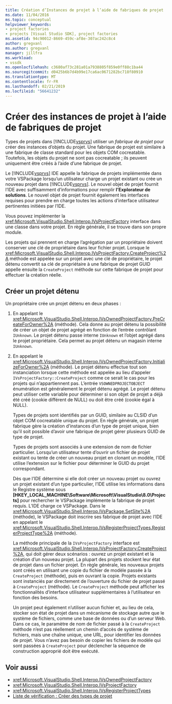 ```yaml
---
title: Création d’Instances de projet à l’aide de fabriques de projet | Microsoft Docs
ms.date: 11/04/2016
ms.topic: conceptual
helpviewer_keywords:
- project factories
- projects [Visual Studio SDK], project factories
ms.assetid: 94c90012-8669-459c-af8e-307ac242c8c4
author: gregvanl
ms.author: gregvanl
manager: jillfra
ms.workload:
- vssdk
ms.openlocfilehash: c3680af73c281a01a7938805f859e0ff88c1ba44
ms.sourcegitcommit: d0425b6b7d4b99e17ca6ac0671282bc718f80910
ms.translationtype: MT
ms.contentlocale: fr-FR
ms.lasthandoff: 02/21/2019
ms.locfileid: "56641232"
---
```

# <a name="create-project-instances-by-using-project-factories"></a>Créer des instances de projet à l’aide de fabriques de projet
Types de projets dans [!INCLUDE[vsprvs](../../code-quality/includes/vsprvs_md.md)] utiliser un *fabrique de projet* pour créer des instances d’objets du projet. Une fabrique de projet est similaire à une fabrique de classe standard pour les objets COM cocreatable. Toutefois, les objets du projet ne sont pas cocreatable ; ils peuvent uniquement être créés à l’aide d’une fabrique de projet.

 Le [!INCLUDE[vsprvs](../../code-quality/includes/vsprvs_md.md)] IDE appelle la fabrique de projets implémentée dans votre VSPackage lorsqu’un utilisateur charge un projet existant ou crée un nouveau projet dans [!INCLUDE[vsprvs](../../code-quality/includes/vsprvs_md.md)]. Le nouvel objet de projet fournit l’IDE avec suffisamment d’informations pour remplir **l’Explorateur de solutions**. Le nouvel objet de projet fournit également les interfaces requises pour prendre en charge toutes les actions d’interface utilisateur pertinentes initiées par l’IDE.

 Vous pouvez implémenter la <xref:Microsoft.VisualStudio.Shell.Interop.IVsProjectFactory> interface dans une classe dans votre projet. En règle générale, il se trouve dans son propre module.

 Les projets qui prennent en charge l’agrégation par un propriétaire doivent conserver une clé de propriétaire dans leur fichier projet. Lorsque le <xref:Microsoft.VisualStudio.Shell.Interop.IVsProjectFactory.CreateProject%2A> méthode est appelée sur un projet avec une clé de propriétaire, le projet détenu convertit sa clé de propriétaire à une fabrique de projet GUID appelle ensuite la `CreateProject` méthode sur cette fabrique de projet pour effectuer la création réelle.

## <a name="create-an-owned-project"></a>Créer un projet détenu
 Un propriétaire crée un projet détenu en deux phases :

1. En appelant le <xref:Microsoft.VisualStudio.Shell.Interop.IVsOwnedProjectFactory.PreCreateForOwner%2A> (méthode). Cela donne au projet détenu la possibilité de créer un objet de projet agrégé en fonction de l’entrée contrôlant `IUnknown`. Le projet détenu passe interne `IUnknown` et l’objet agrégé dans le projet propriétaire. Cela permet au projet détenu un magasin interne `IUnknown`.

2. En appelant le <xref:Microsoft.VisualStudio.Shell.Interop.IVsOwnedProjectFactory.InitializeForOwner%2A> (méthode). Le projet détenu effectue tout son instanciation lorsque cette méthode est appelée au lieu d’appeler `IVsProjectFactory::CreateProject` comme ce serait le cas pour les projets qui n’appartiennent pas. L’entrée `VSOWNEDPROJECTOBJECT` énumération est généralement le projet détenu agrégé. Le projet détenu peut utiliser cette variable pour déterminer si son objet de projet a déjà été créé (cookie différent de NULL) ou doit être créé (cookie égal à NULL).

   Types de projets sont identifiés par un GUID, similaire au CLSID d’un objet COM cocreatable unique du projet. En règle générale, un projet fabrique gère la création d’instances d’un type de projet unique, bien qu’il soit possible d’avoir une fabrique de projet gérer plusieurs GUID de type de projet.

   Types de projets sont associés à une extension de nom de fichier particulier. Lorsqu’un utilisateur tente d’ouvrir un fichier de projet existant ou tente de créer un nouveau projet en clonant un modèle, l’IDE utilise l’extension sur le fichier pour déterminer le GUID du projet correspondant.

   Dès que l’IDE détermine si elle doit créer un nouveau projet ou ouvrez un projet existant d’un type particulier, l’IDE utilise les informations dans le Registre système sous **[HKEY_LOCAL_MACHINE\Software\Microsoft\VisualStudio\8.0\Projects]**  pour rechercher le VSPackage implémente la fabrique de projet requis. L’IDE charge ce VSPackage. Dans le <xref:Microsoft.VisualStudio.Shell.Interop.IVsPackage.SetSite%2A> (méthode), le VSPackage doit inscrire ses fabrique de projet avec l’IDE en appelant le <xref:Microsoft.VisualStudio.Shell.Interop.IVsRegisterProjectTypes.RegisterProjectType%2A> (méthode).

   La méthode principale de la `IVsProjectFactory` interface est <xref:Microsoft.VisualStudio.Shell.Interop.IVsProjectFactory.CreateProject%2A>, qui doit gérer deux scénarios : ouvrez un projet existant et la création d’un nouveau projet. La plupart des projets stockent leur état de projet dans un fichier projet. En règle générale, les nouveaux projets sont créés en utilisant une copie du fichier de modèle passée à la `CreateProject` (méthode), puis en ouvrant la copie. Projets existants sont instanciés par directement de l’ouverture du fichier de projet passé à `CreateProject` (méthode). Le `CreateProject` méthode peut afficher les fonctionnalités d’interface utilisateur supplémentaires à l’utilisateur en fonction des besoins.

   Un projet peut également n’utiliser aucun fichier et, au lieu de cela, stocker son état de projet dans un mécanisme de stockage autre que le système de fichiers, comme une base de données ou d’un serveur Web. Dans ce cas, le paramètre de nom de fichier passé à la `CreateProject` méthode n’est pas réellement un chemin d’accès de système de fichiers, mais une chaîne unique, une URL, pour identifier les données de projet. Vous n’avez pas besoin de copier les fichiers de modèle qui sont passées à `CreateProject` pour déclencher la séquence de construction approprié doit être exécuté.

## <a name="see-also"></a>Voir aussi
- <xref:Microsoft.VisualStudio.Shell.Interop.IVsOwnedProjectFactory>
- <xref:Microsoft.VisualStudio.Shell.Interop.IVsProjectFactory>
- <xref:Microsoft.VisualStudio.Shell.Interop.IVsRegisterProjectTypes>
- [Liste de vérification : Créer des types de projet](../../extensibility/internals/checklist-creating-new-project-types.md)